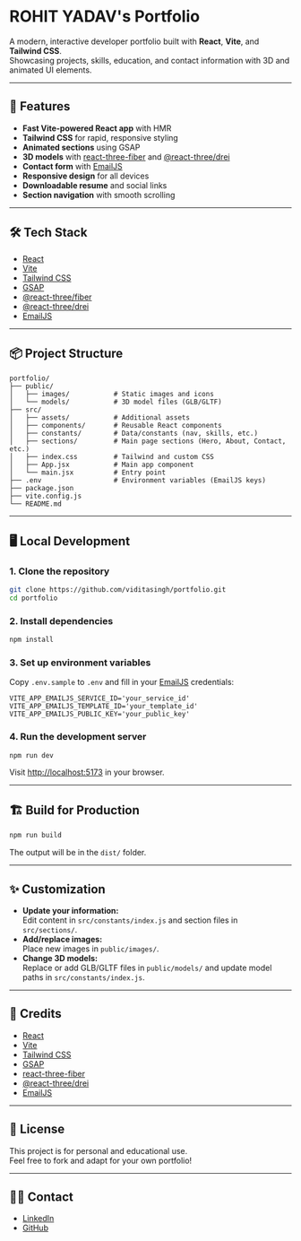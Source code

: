 # ROHIT YADAV's Portfolio

A modern, interactive developer portfolio built with **React**, **Vite**, and **Tailwind CSS**.  
Showcasing projects, skills, education, and contact information with 3D and animated UI elements.

---

## 🚀 Features

- **Fast Vite-powered React app** with HMR
- **Tailwind CSS** for rapid, responsive styling
- **Animated sections** using GSAP
- **3D models** with [react-three-fiber](https://docs.pmnd.rs/react-three-fiber/getting-started/introduction) and [@react-three/drei](https://github.com/pmndrs/drei)
- **Contact form** with [EmailJS](https://www.emailjs.com/)
- **Responsive design** for all devices
- **Downloadable resume** and social links
- **Section navigation** with smooth scrolling

---

## 🛠️ Tech Stack

- [React](https://react.dev/)
- [Vite](https://vitejs.dev/)
- [Tailwind CSS](https://tailwindcss.com/)
- [GSAP](https://greensock.com/gsap/)
- [@react-three/fiber](https://docs.pmnd.rs/react-three-fiber/getting-started/introduction)
- [@react-three/drei](https://github.com/pmndrs/drei)
- [EmailJS](https://www.emailjs.com/)

---

## 📦 Project Structure

```
portfolio/
├── public/
│   ├── images/           # Static images and icons
│   └── models/           # 3D model files (GLB/GLTF)
├── src/
│   ├── assets/           # Additional assets
│   ├── components/       # Reusable React components
│   ├── constants/        # Data/constants (nav, skills, etc.)
│   ├── sections/         # Main page sections (Hero, About, Contact, etc.)
│   ├── index.css         # Tailwind and custom CSS
│   ├── App.jsx           # Main app component
│   └── main.jsx          # Entry point
├── .env                  # Environment variables (EmailJS keys)
├── package.json
├── vite.config.js
└── README.md
```

---

## 🖥️ Local Development

### 1. **Clone the repository**
```sh
git clone https://github.com/viditasingh/portfolio.git
cd portfolio
```

### 2. **Install dependencies**
```sh
npm install
```

### 3. **Set up environment variables**

Copy `.env.sample` to `.env` and fill in your [EmailJS](https://www.emailjs.com/) credentials:
```
VITE_APP_EMAILJS_SERVICE_ID='your_service_id'
VITE_APP_EMAILJS_TEMPLATE_ID='your_template_id'
VITE_APP_EMAILJS_PUBLIC_KEY='your_public_key'
```

### 4. **Run the development server**
```sh
npm run dev
```
Visit [http://localhost:5173](http://localhost:5173) in your browser.

---

## 🏗️ Build for Production

```sh
npm run build
```
The output will be in the `dist/` folder.

---

## ✨ Customization

- **Update your information:**  
  Edit content in `src/constants/index.js` and section files in `src/sections/`.
- **Add/replace images:**  
  Place new images in `public/images/`.
- **Change 3D models:**  
  Replace or add GLB/GLTF files in `public/models/` and update model paths in `src/constants/index.js`.

---

## 📝 Credits

- [React](https://react.dev/)
- [Vite](https://vitejs.dev/)
- [Tailwind CSS](https://tailwindcss.com/)
- [GSAP](https://greensock.com/gsap/)
- [react-three-fiber](https://docs.pmnd.rs/react-three-fiber/getting-started/introduction)
- [@react-three/drei](https://github.com/pmndrs/drei)
- [EmailJS](https://www.emailjs.com/)

---

## 📄 License

This project is for personal and educational use.  
Feel free to fork and adapt for your own portfolio!

---

## 🙋‍♀️ Contact

- [LinkedIn](https://linkedin.com/in/vidita-singh)
- [GitHub](https://github.com/viditasingh)
